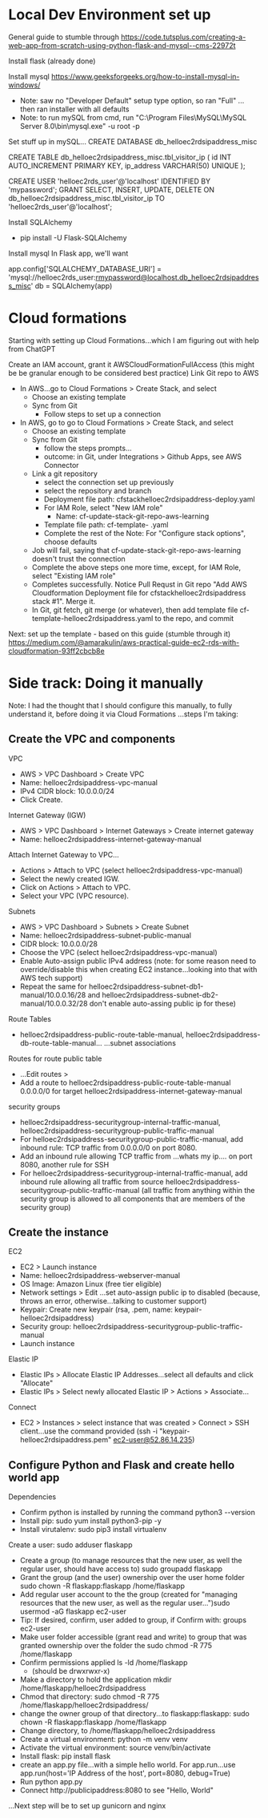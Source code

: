 # Local Dev Environment set up
General guide to stumble through https://code.tutsplus.com/creating-a-web-app-from-scratch-using-python-flask-and-mysql--cms-22972t

Install flask (already done)

Install mysql https://www.geeksforgeeks.org/how-to-install-mysql-in-windows/
- Note: saw no "Developer Default" setup type option, so ran "Full" ... then ran installer with all defaults 
- Note: to run mySQL from cmd, run "C:\Program Files\MySQL\MySQL Server 8.0\bin\mysql.exe" -u root -p

Set stuff up in mySQL...
CREATE DATABASE db_helloec2rdsipaddress_misc

CREATE TABLE db_helloec2rdsipaddress_misc.tbl_visitor_ip (
	id INT AUTO_INCREMENT PRIMARY KEY,
	ip_address VARCHAR(50) UNIQUE
);

CREATE USER 'helloec2rds_user'@'localhost' IDENTIFIED BY 'mypassword';
GRANT SELECT, INSERT, UPDATE, DELETE ON db_helloec2rdsipaddress_misc.tbl_visitor_ip TO 'helloec2rds_user'@'localhost';

Install SQLAlchemy 
- pip install -U Flask-SQLAlchemy

Install mysql 
In Flask app, we'll want 

app.config['SQLALCHEMY_DATABASE_URI'] = 'mysql://helloec2rds_user:rmypassword@localhost.db_helloec2rdsipaddress_misc'
db = SQLAlchemy(app)
# Cloud formations 
Starting with setting up Cloud Formations...which I am figuring out with help from ChatGPT

Create an IAM account, grant it AWSCloudFormationFullAccess (this might be be granular enough to be considered best practice)
Link Git repo to AWS
- In AWS...go to Cloud Formations > Create Stack, and select
  - Choose an existing template
  - Sync from Git
    - Follow steps to set up a connection
- In AWS, go to go to Cloud Formations > Create Stack, and select
  - Choose an existing template
  - Sync from Git
    - follow the steps prompts...
    - outcome: in Git, under Integrations > Github Apps, see AWS Connector
  - Link a git repository
    - select the connection set up previously
    - select the repository and branch
    - Deployment file path: cfstackhelloec2rdsipaddress-deploy.yaml
    - For IAM Role, select "New IAM role"
      - Name: cf-update-stack-git-repo-aws-learning
    - Template file path: cf-template-  .yaml
    - Complete the rest of the  Note: For "Configure stack options", choose defaults  
  - Job will fail, saying that cf-update-stack-git-repo-aws-learning doesn't trust the connection 
  - Complete the above steps one more time, except, for IAM Role, select "Existing IAM role"
  - Completes successfully. Notice Pull Requst in Git repo "Add AWS Cloudformation Deployment file for cfstackhelloec2rdsipaddress stack #1".  Merge it.
  - In Git, git fetch, git merge (or whatever), then add template file cf-template-helloec2rdsipaddress.yaml to the repo, and commit

Next: set up the template - based on this guide (stumble through it) https://medium.com/@amarakulin/aws-practical-guide-ec2-rds-with-cloudformation-93ff2cbcb8e

# Side track: Doing it manually
Note: I had the thought that I should configure this manually, to fully understand it, before doing it via Cloud Formations
...steps I'm taking:

## Create the VPC and components

VPC
- AWS > VPC Dashboard > Create VPC
- Name: helloec2rdsipaddress-vpc-manual
- IPv4 CIDR block: 10.0.0.0/24
- Click Create.

Internet Gateway (IGW)
- AWS > VPC Dashboard > Internet Gateways > Create internet gateway
- Name:  helloec2rdsipaddress-internet-gateway-manual

Attach Internet Gateway to VPC...
- Actions > Attach to VPC (select helloec2rdsipaddress-vpc-manual)
- Select the newly created IGW.
- Click on Actions > Attach to VPC.
- Select your VPC (VPC resource).

Subnets
- AWS > VPC Dashboard > Subnets > Create Subnet
- Name: helloec2rdsipaddress-subnet-public-manual
- CIDR block: 10.0.0.0/28
- Choose the VPC (select helloec2rdsipaddress-vpc-manual)
- Enable Auto-assign public IPv4 address (note: for some reason need to override/disable this when creating EC2 instance...looking into that with AWS tech support)
- Repeat the same for helloec2rdsipaddress-subnet-db1-manual/10.0.0.16/28 and helloec2rdsipaddress-subnet-db2-manual/10.0.0.32/28 don't enable auto-assing public ip for these)

Route Tables
- helloec2rdsipaddress-public-route-table-manual, helloec2rdsipaddress-db-route-table-manual...
...subnet associations

Routes for route public table
- ...Edit routes > 
- Add a route to  helloec2rdsipaddress-public-route-table-manual 0.0.0.0/0 for target helloec2rdsipaddress-internet-gateway-manual

security groups
- helloec2rdsipaddress-securitygroup-internal-traffic-manual, helloec2rdsipaddress-securitygroup-public-traffic-manual
- For helloec2rdsipaddress-securitygroup-public-traffic-manual, add inbound rule: TCP traffic from 0.0.0.0/0 on port 8080.
- Add an inbound rule allowing TCP traffic from ...whats my ip.... on port 8080, another rule for SSH
- For helloec2rdsipaddress-securitygroup-internal-traffic-manual, add inbound rule allowing all traffic from source helloec2rdsipaddress-securitygroup-public-traffic-manual (all traffic from anything within the security group is allowed to all components that are members of the security group)

## Create the instance
EC2
- EC2 > Launch instance 
- Name: helloec2rdsipaddress-webserver-manual
- OS Image: Amazon Linux (free tier eligible)
- Network settings > Edit ...set auto-assign public ip to disabled (because, throws an error, otherwise...talking to customer support)
- Keypair: Create new keypair (rsa, .pem, name: keypair-helloec2rdsipaddress)
- Security group: helloec2rdsipaddress-securitygroup-public-traffic-manual
- Launch instance

Elastic IP
- Elastic IPs > Allocate Elastic IP Addresses...select all defaults and click "Allocate"
- Elastic IPs > Select newly allocated Elastic IP > Actions > Associate...

Connect
- EC2 > Instances > select instance that was created > Connect > SSH client...use the command provided (ssh -i "keypair-helloec2rdsipaddress.pem" ec2-user@52.86.14.235)

## Configure Python and Flask and create hello world app

Dependencies
- Confirm python is installed by running the command python3 --version
- Install pip: sudo yum install python3-pip -y
- Install virutalenv: sudo pip3 install virtualenv

Create a user: sudo adduser flaskapp
- Create a group (to manage resources that the new user, as well the regular user, should have access to) sudo groupadd flaskapp
- Grant the group (and the user) ownership over the user home folder sudo chown -R flaskapp:flaskapp /home/flaskapp
- Add regular user account to the the group (created for "managing resources that the new user, as well as the regular user...")sudo usermod -aG flaskapp ec2-user
- Tip: If desired, confirm, user added to group, if Confirm with: groups ec2-user
- Make user folder accessible (grant read and write) to group that was granted ownership over the folder the sudo chmod -R 775 /home/flaskapp
- Confirm permissions applied ls -ld /home/flaskapp
  - (should be drwxrwxr-x)
- Make a directory to hold the application mkdir /home/flaskapp/helloec2rdsipaddress
- Chmod that directory: sudo chmod -R 775 /home/flaskapp/helloec2rdsipaddress/
- change the owner group of that directory...to flaskapp:flaskapp: sudo chown -R flaskapp:flaskapp /home/flaskapp
- Change directory, to /home/flaskapp/helloec2rdsipaddress
- Create a virtual environment: python -m venv venv
- Activate the virtual environment: source venv/bin/activate
- Install flask: pip install flask
- create an app.py file...with a simple hello world.  For app.run...use app.run(host='IP Address of the host', port=8080, debug=True) 
- Run python app.py
- Connect http://publicipaddress:8080 to see "Hello, World"

...Next step will be to set up gunicorn and nginx